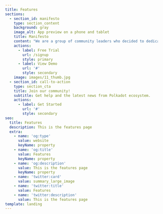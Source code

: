 ```yaml
---
title: Features
sections:
  - section_id: manifesto
    type: section_content
    background: gray
    image_alt: App preview on a phone and tablet
    title: Manifesto
    content: "We are a group of community leaders who decided to dedicate their professional lives to the Polkadot and its diverse ecosystem.\_\n\nEach of us created his own community, published the content, started validating on the network, and promoted Polkadot and its projects as much as he could. But most importantly, we started doing this because of the passion we share for the wonderful cryptocurrency technology - and the most promising project that is out there, the Polkadot!\n\nAside from publishing articles on Medium, tweeting about the newest events in the ecosystem, and supporting our community in understanding various aspects of Polkadot, we also validate on the network. We understand validation not only as a way to earn some profits (although that’s a nice bonus), we take it as a service to the network. What we care about the most is a healthy and organic growth of the ecosystem and we believe that only validators with deep roots in the community can provide that.\n\nUnfortunately, validating has become a business for many. There are big companies with enormous funding specialized in running their nodes - they usually run them on many networks and their only goal is increasing the profits. They do not care about the network, they do not care about the community and they definitely do not care about small players, believing in the better, decentralized world. Our opinion is that this is not how Satoshi Nakamoto imagined a trustless society, full of independent individuals and communities not only running the network but also supporting its users.\n\nAnd this is why we decided to join our forces, earn the trust of the community and become one of the strongest supporters of the Polkadot Ecosystem. So let us present you our manifesto, the set of principles we will always honor!\n\nWe believe in a decentralized, community-led society and we want Polkadot to become one\nWe don’t agree with the current state where networks are led by the whales, centralized companies and run only for the sake of profit\nWe are open to new members and participants sharing our views\nWe never validate on the network because of business\nValidation is a service and its always connected with the support of our communities and nominators\nNone of us will have more than one validator in any network because we respect the decentralization\nOur fees will never be higher than 10%\nWe are here for the long term, not just to quickly make profits out of the emerging ecosystem\nAnd lastly, we believe in the community-first approach, we are nothing without the people who put their trust in us and we will always honor that!\n\n1.  We believe in a decentralized, community-led society and we want Polkadot to become one\n\n2.  We don’t agree with the current state where networks are led by the whales, centralized companies and run only for the sake of profit\n\n3.  We are open to new members and participants sharing our views\n\n4.  We never validate on the network because of business\n\n5.  Validation is a service and its always connected with the support of our communities and nominators\n\n6.  None of us will have more than one validator in any network because we respect the decentralization\n\n7.  Our fees will never be higher than 10%\n\n8.  We are here for the long term, not just to quickly make profits out of the emerging ecosystem\n\n9.  And lastly, we believe in the community-first approach, we are nothing without the people who put their trust in us and we will always honor that!\n"
    actions:
      - label: Free Trial
        url: /signup
        style: primary
      - label: View Demo
        url: '#'
        style: secondary
    image: images/11_thumb.jpg
  - section_id: call-to-action
    type: section_cta
    title: Join our community!
    subtitle: Get help and the latest news from Polkadot ecosystem.
    actions:
      - label: Get Started
        url: '#'
        style: secondary
seo:
  title: Features
  description: This is the features page
  extra:
    - name: 'og:type'
      value: website
      keyName: property
    - name: 'og:title'
      value: Features
      keyName: property
    - name: 'og:description'
      value: This is the features page
      keyName: property
    - name: 'twitter:card'
      value: summary_large_image
    - name: 'twitter:title'
      value: Features
    - name: 'twitter:description'
      value: This is the features page
template: landing
---
```

